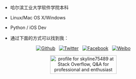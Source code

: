 * 哈尔滨工业大学软件学院本科

* Linux/Mac OS X/Windows

* Python / iOS Dev 

* 通过下面的方式可以找到我：

<p><center>
<a href="https://github.com/skyline75489"><img src="../img/about/blacktocat-32.png" alt="Github"></a> &nbsp;
<a href="https://twitter.com/ChesterLiu2"><img src="../img/about/bird_blue_32_0.png" alt="Twitter"></a> &nbsp;
<a href="https://www.facebook.com/chester.liu.31"><img src="../img/about/FB_29.png" alt="Facebook"></a> &nbsp;
<a href="http://weibo.com/ljk321"><img src="../img/about/Weibo_32x32.png" alt="Weibo"></a></p>

<p>
<a href="http://stackoverflow.com/users/3562486/skyline75489">
<img src="http://stackoverflow.com/users/flair/3562486.png?theme=clean" width="208" height="58" alt="profile for skyline75489 at Stack Overflow, Q&amp;A for professional and enthusiast programmers" title="profile for skyline75489 at Stack Overflow, Q&amp;A for professional and enthusiast programmers">
</a>
</p>

<p></center></p>

